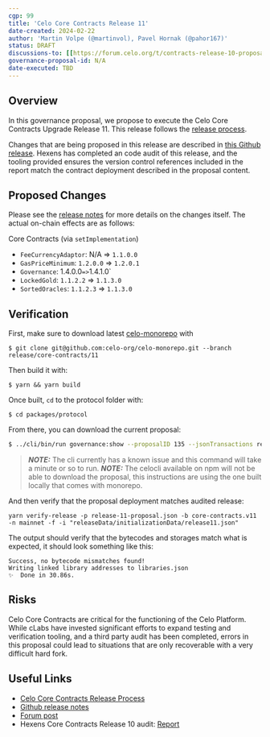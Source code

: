 ```yaml
---
cgp: 99
title: 'Celo Core Contracts Release 11'
date-created: 2024-02-22
author: 'Martin Volpe (@martinvol), Pavel Hornak (@pahor167)'
status: DRAFT
discussions-to: [[https://forum.celo.org/t/contracts-release-10-proposal-on-chain/6563](https://forum.celo.org/t/core-contracts-release-11/7380)](https://forum.celo.org/t/core-contracts-release-11/7380)
governance-proposal-id: N/A
date-executed: TBD
---
```


## Overview

In this governance proposal, we propose to execute the Celo Core Contracts Upgrade Release 11. This release follows the [release process](https://docs.celo.org/community/release-process/smart-contracts).

Changes that are being proposed in this release are described in [this Github release](https://github.com/celo-org/celo-monorepo/releases/tag/core-contracts.v11). Hexens has completed an code audit of this release, and the tooling provided ensures the version control references included in the report match the contract deployment described in the proposal content.

## Proposed Changes

Please see the [release notes](https://github.com/celo-org/celo-monorepo/releases/tag/core-contracts.v11) for more details on the changes itself. The actual on-chain effects are as follows:

Core Contracts (via `setImplementation`)

- `FeeCurrencyAdaptor`: N/A => `1.1.0.0`
- `GasPriceMinimum`: `1.2.0.0` => `1.2.0.1`
- `Governance`: 1.4.0.0` => `1.4.1.0`
- `LockedGold`: `1.1.2.2` => `1.1.3.0`
- `SortedOracles`: `1.1.2.3` => `1.1.3.0`

## Verification

First, make sure to download latest [celo-monorepo](https://github.com/celo-org/celo-monorepo/) with

`$ git clone git@github.com:celo-org/celo-monorepo.git --branch release/core-contracts/11`

Then build it with:

`$ yarn && yarn build`

Once built, `cd` to the protocol folder with:

`$ cd packages/protocol`

From there, you can download the current proposal:

```bash
$ ../cli/bin/run governance:show --proposalID 135 --jsonTransactions release-11-proposal.json --node https://forno.celo.org
```

> **_NOTE:_** The cli currently has a known issue and this command will take a minute or so to run.
> **_NOTE:_** The celocli available on npm will not be able to download the proposal, this instructions are using the one built locally that comes with monorepo.


And then verify that the proposal deployment matches audited release:

```
yarn verify-release -p release-11-proposal.json -b core-contracts.v11 -n mainnet -f -i "releaseData/initializationData/release11.json"
```

The output should verify that the bytecodes and storages match what is expected, it should look something like this:

```
Success, no bytecode mismatches found!
Writing linked library addresses to libraries.json
✨  Done in 30.86s.
```

## Risks

Celo Core Contracts are critical for the functioning of the Celo Platform. While cLabs have invested significant efforts to expand testing and verification tooling, and a third party audit has been completed, errors in this proposal could lead to situations that are only recoverable with a very difficult hard fork.

## Useful Links

- [Celo Core Contracts Release Process](https://docs.celo.org/community/release-process/smart-contracts)
- [Github release notes](https://github.com/celo-org/celo-monorepo/releases/tag/core-contracts.v11)
- [Forum post](https://forum.celo.org/t/contract-release-10-proposal-on-chain/6563)
- Hexens Core Contracts Release 10 audit: [Report](https://github.com/celo-org/celo-monorepo/releases/download/core-contracts.v10/cLabs_June23.Public.Governance.Protocol._v2.pdf)
